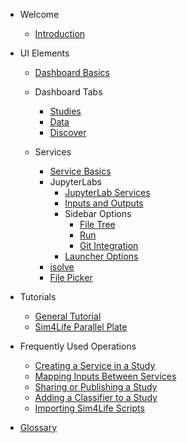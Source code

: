 <!-- _sidebar.md -->

* Welcome

  * [Introduction](README.md)

* UI Elements

  * [Dashboard Basics](Dashboard.md)
  * Dashboard Tabs
    * [Studies](Studies/Studies.md)
    * [Data](Data.md)
    * [Discover](Discover.md)

  * Services
      * [Service Basics](Studies/Services/Service)
      * JupyterLabs
        * [JupyterLab Services](Studies/Services/JupyterLab/JupyterLabs.md)
        * [Inputs and Outputs](Studies/Services/JupyterLab/InputOutput.md)
        * Sidebar Options
          * [File Tree](Studies/Services/JupyterLab/SidebarMenu/FileTree.md)
          * [Run](Studies/Services/JupyterLab/SidebarMenu/Run.md)
          * [Git Integration](Studies/Services/JupyterLab/SidebarMenu/Git.md)
        * [Launcher Options](Studies/Services/JupyterLab/Launcher.md)
      * [isolve](Studies/Services/iSolve.md)
      * [File Picker](Studies/Services/FilePicker.md)

* Tutorials
  * [General Tutorial](Tutorials/GeneralTutorial.md)
  * [Sim4Life Parallel Plate](Tutorials/Sim4LifeParallelPlate.md)

* Frequently Used Operations
  * [Creating a Service in a Study](GeneralUsage/createservice.md)
  * [Mapping Inputs Between Services](GeneralUsage/MapInputs.md)
  * [Sharing or Publishing a Study](GeneralUsage/sharestudy.md)
  * [Adding a Classifier to a Study](GeneralUsage/adaptscripts.md)
  * [Importing Sim4Life Scripts](GeneralUsage/adaptscripts.md)

* [Glossary](Glossary.md)